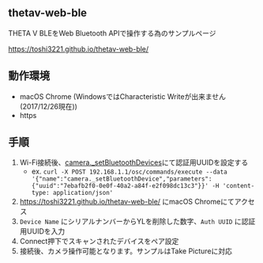## thetav-web-ble

THETA V BLEをWeb Bluetooth APIで操作する為のサンプルページ

https://toshi3221.github.io/thetav-web-ble/

## 動作環境

* macOS Chrome (WindowsではCharacteristic Writeが出来ません(2017/12/26現在))
* https

## 手順

1. Wi-Fi接続後、[camera._setBluetoothDevices](https://developers.theta360.com/ja/docs/v2.1/api_reference/commands/camera._set_bluetooth_device.html)にて認証用UUIDを設定する
    * ex. `curl -X POST 192.168.1.1/osc/commands/execute --data '{"name":"camera._setBluetoothDevice","parameters":{"uuid":"7ebafb2f0-0e0f-40a2-a84f-e2f098dc13c3"}}' -H 'content-type: application/json'`
1. https://toshi3221.github.io/thetav-web-ble/ にmacOS Chromeにてアクセス
1. `Device Name` にシリアルナンバーからYLを削除した数字、`Auth UUID` に認証用UUIDを入力
1. Connect押下でスキャンされたデバイスをペア設定
1. 接続後、カメラ操作可能となります。サンプルはTake Pictureに対応
